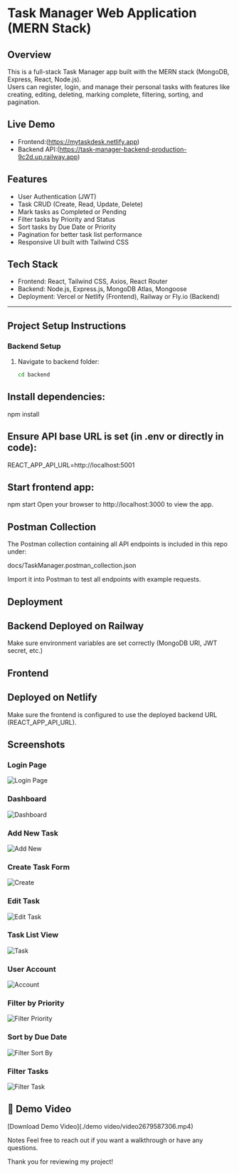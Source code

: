 
# Task Manager Web Application (MERN Stack)

## Overview
This is a full-stack Task Manager app built with the MERN stack (MongoDB, Express, React, Node.js).  
Users can register, login, and manage their personal tasks with features like creating, editing, deleting, marking complete, filtering, sorting, and pagination.

## Live Demo
- Frontend:(https://mytaskdesk.netlify.app)  
- Backend API:(https://task-manager-backend-production-9c2d.up.railway.app)

## Features
- User Authentication (JWT)
- Task CRUD (Create, Read, Update, Delete)
- Mark tasks as Completed or Pending
- Filter tasks by Priority and Status
- Sort tasks by Due Date or Priority
- Pagination for better task list performance
- Responsive UI built with Tailwind CSS

## Tech Stack
- Frontend: React, Tailwind CSS, Axios, React Router
- Backend: Node.js, Express.js, MongoDB Atlas, Mongoose
- Deployment: Vercel or Netlify (Frontend), Railway or Fly.io (Backend)

---

## Project Setup Instructions

### Backend Setup
1. Navigate to backend folder:
   ```bash
   cd backend
## Install dependencies:
npm install

## Ensure API base URL is set (in .env or directly in code):


REACT_APP_API_URL=http://localhost:5001

## Start frontend app:

npm start
Open your browser to http://localhost:3000 to view the app.



## Postman Collection
The Postman collection containing all API endpoints is included in this repo under:

docs/TaskManager.postman_collection.json

Import it into Postman to test all endpoints with example requests.

## Deployment
## Backend Deployed on Railway
Make sure environment variables are set correctly (MongoDB URI, JWT secret, etc.)

## Frontend
## Deployed on Netlify
Make sure the frontend is configured to use the deployed backend URL (REACT_APP_API_URL).
## Screenshots

### Login Page
![Login Page](./screenshots/Login%20page.png)

### Dashboard
![Dashboard](./screenshots/Dashboard.png)

### Add New Task
![Add New](./screenshots/Add%20new.png)

### Create Task Form
![Create](./screenshots/Create.png)

### Edit Task
![Edit Task](./screenshots/Edit%20task.png)

### Task List View
![Task](./screenshots/task.png)

### User Account
![Account](./screenshots/account.png)

### Filter by Priority
![Filter Priority](./screenshots/filter%20priority.png)

### Sort by Due Date
![Filter Sort By](./screenshots/filter%20shortby.png)

### Filter Tasks
![Filter Task](./screenshots/filter%20task.png)
## 🎥 Demo Video
[Download Demo Video](./demo video/video2679587306.mp4)


Notes
Feel free to reach out if you want a walkthrough or have any questions.

Thank you for reviewing my project!
